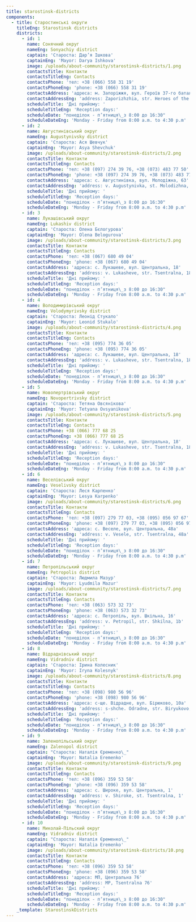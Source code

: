 ```yaml
---
title: starostinsk-districts
components:
  - title: Старостинські округи
    titleEng: Starostinsk districts
    districts:
      - id: 1
        name: Сонячний округ
        nameEng: Sonyachiy district
        captain: 'Староста: Дар’я Ішкова'
        captainEng: 'Mayor: Darya Ishkova'
        image: /uploads/about-community/starostinsk-districts/1.png
        contactsTitle: Контакти
        contactsTitleEng: Contacts
        contactsPhone: 'тел: +38 (066) 558 31 19'
        contactsPhoneEng: 'phone: +38 (066) 558 31 19'
        contactsAddress: 'адреса: м. Запоріжжя, вул. Героїв 37-го батальйону, 12'
        contactsAddressEng: 'address: Zaporizhzhia, str. Heroes of the 37th Battalion, 12'
        scheduleTitle: 'Дні прийому: '
        scheduleTitleEng: 'Reception days:'
        scheduleDate: "понеділок - п’ятниця\_з 8:00 до 16:30"
        scheduleDateEng: 'Monday - Friday from 8:00 a.m. to 4:30 p.m'
      - id: 2
        name: Августинівський округ
        nameEng: Augustynivsky district
        captain: 'Староста: Ася Шевчук'
        captainEng: 'Mayor: Asya Shevchuk'
        image: /uploads/about-community/starostinsk-districts/2.png
        contactsTitle: Контакти
        contactsTitleEng: Contacts
        contactsPhone: 'тел: +38 (097) 274 39 76, +38 (073) 483 77 50'
        contactsPhoneEng: 'phone: +38 (097) 274 39 76, +38 (073) 483 77 50'
        contactsAddress: 'адреса: с. Августинівка, вул. Молодіжна, 63'
        contactsAddressEng: 'address: v. Augustynivka, st. Molodizhna, 63'
        scheduleTitle: 'Дні прийому: '
        scheduleTitleEng: 'Reception days:'
        scheduleDate: "понеділок - п’ятниця\_з 8:00 до 16:30"
        scheduleDateEng: 'Monday - Friday from 8:00 a.m. to 4:30 p.m'
      - id: 3
        name: Лукашівський округ
        nameEng: Lukashiv district
        captain: 'Староста: Олена Бєлогурова'
        captainEng: 'Mayor: Olena Belogurova'
        image: /uploads/about-community/starostinsk-districts/3.png
        contactsTitle: Контакти
        contactsTitleEng: Contacts
        contactsPhone: 'тел: +38 (067) 680 49 04'
        contactsPhoneEng: 'phone: +38 (067) 680 49 04'
        contactsAddress: 'адреса: с. Лукашеве, вул. Центральна, 18'
        contactsAddressEng: 'address: v. Lukasheve, str. Tsentralna, 18'
        scheduleTitle: 'Дні прийому: '
        scheduleTitleEng: 'Reception days:'
        scheduleDate: "понеділок - п’ятниця\_з 8:00 до 16:30"
        scheduleDateEng: 'Monday - Friday from 8:00 a.m. to 4:30 p.m'
      - id: 4
        name: Володимирівський округ
        nameEng: Volodymyrivsky district
        captain: 'Староста: Леонід Стукало'
        captainEng: 'Mayor: Leonid Stukalo'
        image: /uploads/about-community/starostinsk-districts/4.png
        contactsTitle: Контакти
        contactsTitleEng: Contacts
        contactsPhone: 'тел: +38 (095) 774 36 05'
        contactsPhoneEng: 'phone: +38 (095) 774 36 05'
        contactsAddress: 'адреса: с. Лукашеве, вул. Центральна, 18'
        contactsAddressEng: 'address: v. Lukasheve, str. Tsentralna, 18'
        scheduleTitle: 'Дні прийому: '
        scheduleTitleEng: 'Reception days:'
        scheduleDate: "понеділок - п’ятниця\_з 8:00 до 16:30"
        scheduleDateEng: 'Monday - Friday from 8:00 a.m. to 4:30 p.m'
      - id: 5
        name: Новопертрівський округ
        nameEng: Novopertrivsky district
        captain: 'Староста: Тетяна Овсянікова'
        captainEng: 'Mayor: Tetyana Ovsyanikova'
        image: /uploads/about-community/starostinsk-districts/5.png
        contactsTitle: Контакти
        contactsTitleEng: Contacts
        contactsPhone: +38 (066) 777 68 25
        contactsPhoneEng: +38 (066) 777 68 25
        contactsAddress: 'адреса: с. Лукашеве, вул. Центральна, 18'
        contactsAddressEng: 'address: v. Lukasheve, str. Tsentralna, 18'
        scheduleTitle: 'Дні прийому: '
        scheduleTitleEng: 'Reception days:'
        scheduleDate: "понеділок - п’ятниця\_з 8:00 до 16:30"
        scheduleDateEng: 'Monday - Friday from 8:00 a.m. to 4:30 p.m'
      - id: 6
        name: Веселівський округ
        nameEng: Veselivsky district
        captain: 'Староста: Леся Карпенко'
        captainEng: 'Mayor: Lesya Karpenko'
        image: /uploads/about-community/starostinsk-districts/6.png
        contactsTitle: Контакти
        contactsTitleEng: Contacts
        contactsPhone: 'тел: +38 (097) 279 77 03, +38 (095) 056 97 67'
        contactsPhoneEng: 'phone: +38 (097) 279 77 03, +38 (095) 056 97 67'
        contactsAddress: 'адреса: с. Веселе, вул. Центральна, 48а'
        contactsAddressEng: 'address: v. Vesele, str. Tsentralna, 48a'
        scheduleTitle: 'Дні прийому: '
        scheduleTitleEng: 'Reception days:'
        scheduleDate: "понеділок - п’ятниця\_з 8:00 до 16:30"
        scheduleDateEng: 'Monday - Friday from 8:00 a.m. to 4:30 p.m'
      - id: 7
        name: Петропільський округ
        nameEng: Petropolis district
        captain: 'Староста: Людмила Мазур'
        captainEng: 'Mayor: Lyudmila Mazur'
        image: /uploads/about-community/starostinsk-districts/7.png
        contactsTitle: Контакти
        contactsTitleEng: Contacts
        contactsPhone: 'тел: +38 (063) 573 32 73'
        contactsPhoneEng: 'phone: +38 (063) 573 32 73'
        contactsAddress: 'адреса: с. Петропіль, вул. Шкільна, 1б'
        contactsAddressEng: 'address: v. Petropil, str. Shkilna, 1b'
        scheduleTitle: 'Дні прийому: '
        scheduleTitleEng: 'Reception days:'
        scheduleDate: "понеділок - п’ятниця\_з 8:00 до 16:30"
        scheduleDateEng: 'Monday - Friday from 8:00 a.m. to 4:30 p.m'
      - id: 8
        name: Відраднівський округ
        nameEng: Vidradniv district
        captain: 'Староста: Ірина Колесник'
        captainEng: 'Mayor: Iryna Kolesnyk'
        image: /uploads/about-community/starostinsk-districts/8.png
        contactsTitle: Контакти
        contactsTitleEng: Contacts
        contactsPhone: 'тел: +38 (098) 980 56 96'
        contactsPhoneEng: 'phone: +38 (098) 980 56 96'
        contactsAddress: 'адреса: с-ще. Відрадне, вул. Бірюково, 10а'
        contactsAddressEng: 'address: s-shche. Odradne, str. Biryukovo, 10a'
        scheduleTitle: 'Дні прийому: '
        scheduleTitleEng: 'Reception days:'
        scheduleDate: "понеділок - п’ятниця\_з 8:00 до 16:30"
        scheduleDateEng: 'Monday - Friday from 8:00 a.m. to 4:30 p.m'
      - id: 9
        name: Заленопільський округ
        nameEng: Zalenopol district
        captain: "Староста: Наталія Єременко\_"
        captainEng: 'Mayor: Natalia Eremenko'
        image: /uploads/about-community/starostinsk-districts/9.png
        contactsTitle: Контакти
        contactsTitleEng: Contacts
        contactsPhone: 'тел: +38 (096) 359 53 58'
        contactsPhoneEng: 'phone: +38 (096) 359 53 58'
        contactsAddress: 'адреса: с. Широке, вул. Центральна, 1'
        contactsAddressEng: 'address: v. Shiroke, st. Tsentralna, 1'
        scheduleTitle: 'Дні прийому: '
        scheduleTitleEng: 'Reception days:'
        scheduleDate: "понеділок - п’ятниця\_з 8:00 до 16:30"
        scheduleDateEng: 'Monday - Friday from 8:00 a.m. to 4:30 p.m'
      - id: 10
        name: Миколай-Пільский округ
        nameEng: Vidradniv district
        captain: "Староста: Наталія Єременко\_"
        captainEng: 'Mayor: Natalia Eremenko'
        image: /uploads/about-community/starostinsk-districts/10.png
        contactsTitle: Контакти
        contactsTitleEng: Contacts
        contactsPhone: 'тел: +38 (096) 359 53 58'
        contactsPhoneEng: 'phone: +38 (096) 359 53 58'
        contactsAddress: 'адреса: МП, Центральна 76'
        contactsAddressEng: 'address: MP, Tsentralna 76'
        scheduleTitle: 'Дні прийому: '
        scheduleTitleEng: 'Reception days:'
        scheduleDate: "понеділок - п’ятниця\_з 8:00 до 16:30"
        scheduleDateEng: 'Monday - Friday from 8:00 a.m. to 4:30 p.m'
    _template: StarostinskDistricts
---
```


